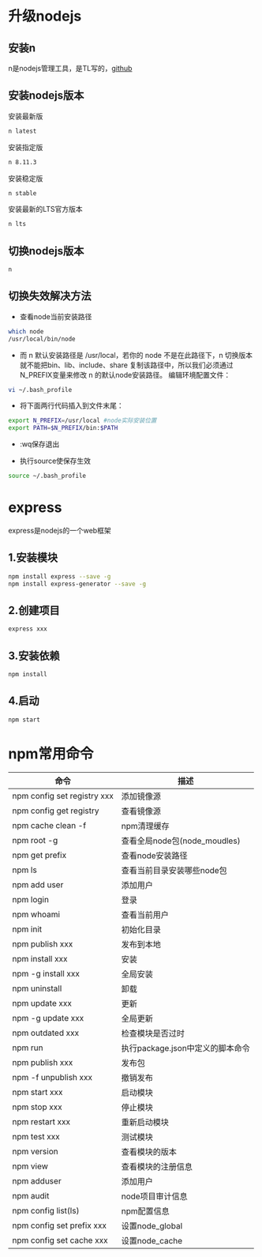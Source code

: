 # 升级nodejs

## 安装n

n是nodejs管理工具，是TL写的，[github](https://github.com/tj/n)

## 安装nodejs版本

安装最新版

```bash
n latest
```

安装指定版

```bash
n 8.11.3
```

安装稳定版

```bash
n stable
```

安装最新的LTS官方版本

```bash
n lts
```

## 切换nodejs版本

```bash
n
```

## 切换失效解决方法

+ 查看node当前安装路径

```bash
which node 
/usr/local/bin/node
```

+ 而 n 默认安装路径是 /usr/local，若你的 node 不是在此路径下，n 切换版本就不能把bin、lib、include、share 复制该路径中，所以我们必须通过N_PREFIX变量来修改 n 的默认node安装路径。
  编辑环境配置文件：

```bash
vi ~/.bash_profile
```

+ 将下面两行代码插入到文件末尾：

```bash
export N_PREFIX=/usr/local #node实际安装位置
export PATH=$N_PREFIX/bin:$PATH
```

+ :wq保存退出

+ 执行source使保存生效	

```bash
source ~/.bash_profile
```



# express

express是nodejs的一个web框架

## 1.安装模块

```bash
npm install express --save -g
npm install express-generator --save -g
```

## 2.创建项目

```bash
express xxx
```

## 3.安装依赖

```bash
npm install
```

## 4.启动

```bash
npm start
```



# npm常用命令

| 命令                        | 描述                             |
| --------------------------- | -------------------------------- |
| npm config set registry xxx | 添加镜像源                       |
| npm config get registry     | 查看镜像源                       |
| npm cache clean -f          | npm清理缓存                      |
| npm root -g                 | 查看全局node包(node_moudles)     |
| npm get prefix              | 查看node安装路径                 |
| npm ls                      | 查看当前目录安装哪些node包       |
| npm add user                | 添加用户                         |
| npm login                   | 登录                             |
| npm whoami                  | 查看当前用户                     |
| npm init                    | 初始化目录                       |
| npm publish xxx             | 发布到本地                       |
| npm install xxx             | 安装                             |
| npm -g install xxx          | 全局安装                         |
| npm uninstall               | 卸载                             |
| npm update xxx              | 更新                             |
| npm -g update xxx           | 全局更新                         |
| npm outdated xxx            | 检查模块是否过时                 |
| npm run                     | 执行package.json中定义的脚本命令 |
| npm publish xxx             | 发布包                           |
| npm -f unpublish xxx        | 撤销发布                         |
| npm start xxx               | 启动模块                         |
| npm stop xxx                | 停止模块                         |
| npm restart xxx             | 重新启动模块                     |
| npm test xxx                | 测试模块                         |
| npm version                 | 查看模块的版本                   |
| npm view                    | 查看模块的注册信息               |
| npm adduser                 | 添加用户                         |
| npm audit                   | node项目审计信息                 |
| npm config list(ls)         | npm配置信息                      |
| npm config set prefix xxx   | 设置node_global                  |
| npm config set cache xxx    | 设置node_cache                   |